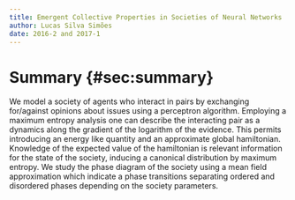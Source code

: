 ```yaml
---
title: Emergent Collective Properties in Societies of Neural Networks
author: Lucas Silva Simões
date: 2016-2 and 2017-1
---
```


Summary {#sec:summary}
=======

We model a society of agents who interact in pairs by exchanging
for/against opinions about issues using a perceptron algorithm.
Employing a maximum entropy analysis one can describe the interacting
pair as a dynamics along the gradient of the logarithm of the evidence.
This permits introducing an energy like quantity and an approximate
global hamiltonian. Knowledge of the expected value of the hamiltonian
is relevant information for the state of the society, inducing a
canonical distribution by maximum entropy. We study the phase diagram of
the society using a mean field approximation which indicate a phase
transitions separating ordered and disordered phases depending on the
society parameters.
